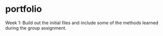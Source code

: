 # portfolio
Week 1:
Build out the initial files and include some of the methods learned during the group assignment.
